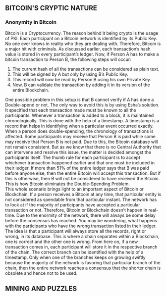 ## **BITCOIN'S CRYPTIC NATURE**
### **Anonymity in Bitcoin**
Bitcoin is a Cryptocurrency. The reason behind it being crypto is the usage of PKI. Each participant on a Bitcoin network is identified by its Public Key. No one ever knows in reality who they are dealing with. Therefore, Bitcoin is a major hit with criminals. As discussed earlier, each transaction’s hash value is stored in every participant’s ledger. Now, if Person A has to make a bitcoin transaction to Person B, the following steps will occur:
1. The current hash of all the transactions can be considered as plain text.
2. This will be signed by A but only by using B’s Public Key.
3. This record will now be read by Person B using his own Private Key.
4. Now, B can validate the transaction by adding it in its version of the entire Blockchain.

One possible problem in this setup is that B cannot verify if A has done a Double-spend or not. The only way to avoid this is by using Esha’s solution. It specified that each transaction made must be known to all the participants. Whenever a transaction is added to a block, it is maintained chronologically. This is done with the help of a timestamp. A timestamp is a record that helps in identifying when a particular event occurred exactly. When a person does double-spending, the chronology of transactions is affected. Some participants may receive that Person B is paid while some may receive that Person B is not paid. Due to this, the Bitcoin database will not remain consistent. But as we know that there is no Central Authority that can intervene and resolve this issue, the matter is decided amongst the participants itself. The thumb rule for each participant is to accept whichever transaction happened earlier and that one must be included in their ledger. If more than 51% of the entire ledger says that B was paid before anyone else, then the entire Bitcoin will accept this transaction. But if this is otherwise, then B will not be considered to have received the Bitcoin. This is how Bitcoin eliminates the Double-Spending Problem.  
This whole scenario brings light to an important aspect of Bitcoin or Blockchain. If a person receives a Bitcoin at any time, that particular entity is not considered as spendable from that particular instant. The network has to look at if the majority of participants have accepted a particular transaction or not. Therefore, Bitcoin or Blockchain doesn’t happen in real-time. Due to the enormity of the network, there will always be some delay before the consensus has reached. You may be wondering, what happens with the participants who have the wrong transaction listed in their ledger. The idea is that a participant will always store all the records, right or wrong, in its database. This is where a chain separates within a Blockchain, one is correct and the other one is wrong. From here on, if a new transaction comes in, each participant will store it in the respective branch of the chain. The correct branch can be identified with the help of a timestamp. Only when one of the branches keeps on growing swiftly because the majority of the network is favoring that particular branch of the chain, then the entire network reaches a consensus that the shorter chain is obsolete and hence not to be used. 
## **MINING AND PUZZLES**
